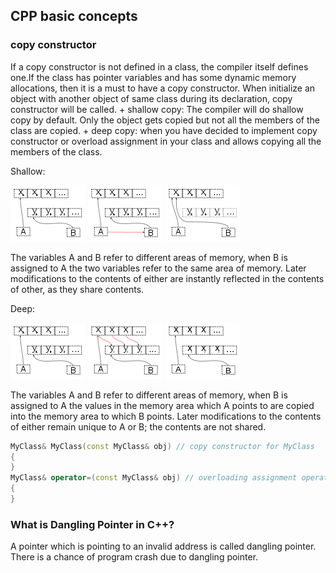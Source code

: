 ## CPP basic concepts ## 


### copy constructor ### 
If a copy constructor is not defined in a class, the compiler itself defines one.If the class has pointer variables and has some dynamic memory allocations, then it is a must to have a copy constructor.
When initialize an object with another object of same class during its declaration, copy constructor will be called.
    + shallow copy: The compiler will do shallow copy by default.  Only the object gets copied but not all the members of the class are copied.
    + deep copy: when you have decided to implement copy constructor or overload assignment in your class and allows copying all the members of the class.

Shallow:

![Before Copy](copy-constructor/shallow-BeforeCopy.png) ![Copying](copy-constructor/shallow-Copying.png) ![Done Copy](copy-constructor/shallow-Done.png)

The variables A and B refer to different areas of memory, when B is assigned to A the two variables refer to the same area of memory. Later modifications to the contents of either are instantly reflected in the contents of other, as they share contents.

Deep:

![Before Copy](copy-constructor/deep-BeforeCopy.png) ![Copying](copy-constructor/deep-Copying.png) ![Done Copy](copy-constructor/deep-Done.png)

The variables A and B refer to different areas of memory, when B is assigned to A the values in the memory area which A points to are copied into the memory area to which B points. Later modifications to the contents of either remain unique to A or B; the contents are not shared.

```C++
MyClass& MyClass(const MyClass& obj) // copy constructor for MyClass
{
}
MyClass& operator=(const MyClass& obj) // overloading assignment operator,
{
}
```

### What is Dangling Pointer in C++? ###
A pointer which is pointing to an invalid address is called dangling pointer. 
There is a chance of program crash due to dangling pointer.